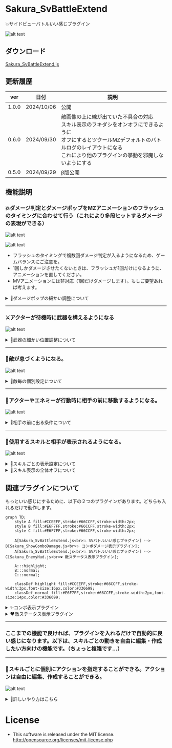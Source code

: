# Sakura_SvBattleExtend
💥サイドビューバトルいい感じプラグイン

![alt text](images/image.png)


## ダウンロード
[Sakura_SvBattleExtend.js](https://raw.githubusercontent.com/Sakurano6130/SakuraPlugins/main/Sakura_SvBattleExtend/Sakura_SvBattleExtend.js)

## 更新履歴
| ver   | 日付       | 説明                                                                                                                                                                                                           |
| ----- | ---------- | -------------------------------------------------------------------------------------------------------------------------------------------------------------------------------------------------------------- |
| 1.0.0 | 2024/10/06 | 公開                                                                                                                                                                                                           |
| 0.6.0 | 2024/09/30 | 敵画像の上に線が出ていた不具合の対応<br>スキル表示のフキダシをオンオフにできるように<br>オフにするとツクールMZデフォルトのバトルログのレイアウトになる<br>これにより他のプラグインの挙動を邪魔しないようにする |
| 0.5.0 | 2024/09/29 | β版公開                                                                                                                                                                                                        |


## 機能説明
### 💥ダメージ判定とダメージポップをMZアニメーションのフラッシュのタイミングに合わせて行う（これにより多段ヒットするダメージの表現ができる）

![alt text](images/image-12.png)

![alt text](images/image-13.png)

- フラッシュのタイミングで複数回ダメージ判定が入るようになるため、ゲームバランスにご注意を。
- 1回しかダメージさせたくないときは、フラッシュが1回だけになるように、アニメーションを直してください。
- MVアニメーションには非対応（1回だけダメージします）。もしご要望あれば考えます。

<details>
  <summary>🌟ダメージポップの細かい調整について</summary>
  ダメージポップの細かい調整は、プラグインパラメータで設定できます。デフォルトで良ければ触る必要はありません。

  ![alt text](images/image-18.png)

</details>

---

### ⚔️アクターが待機時に武器を構えるようになる

  ![alt text](images/image-8.png)

<details>
  <summary>🌟武器の細かい位置調整について</summary>
  武器の細かい位置は、プラグインパラメータで設定できます。デフォルトで良ければ触る必要はありません。

  ![alt text](images/image-15.png) 

  ![alt text](images/image-16.png)
</details>

---
### 👾敵が息づくようになる。

![alt text](<bandicam 2024-10-07 05-56-57-372.gif>)

<details>
  <summary>🌟敵毎の個別設定について</summary>
  敵毎に個別に息づかせたくない場合は、以下の記述をすることで息をしなくなります。

  ![alt text](images/image-21.png)

  メモ欄記載例
  ```
  <息しない>
  ```

</details>

---
### 🦘アクターやエネミーが行動時に相手の前に移動するようになる。

![alt text](images/image-9.png)

<details>
  <summary>🌟相手の前に出る条件について</summary>
  特に何も考えなくてもいい感じにするために、以下の条件になっています。

  | 条件                                                                   | 移動するか |
  | ---------------------------------------------------------------------- | ---------- |
  | スキル使用者のメモ欄に　`<移動しない>`　が書かれているとき             | 移動しない |
  | スキルのメモ欄に　`<移動しない>`　が書かれているとき                   | 移動しない |
  | 通常攻撃<br>かつ攻撃モーションが振り・突き<br>かつ攻撃範囲が単体のとき | 移動する   |
  | 通常攻撃<br>かつ攻撃モーションが振り・突き<br>かつ攻撃範囲が複数のとき | 移動しない |
  | 通常攻撃<br>かつ攻撃モーションが射撃のとき                             | 移動しない |
  | 魔法<br>かつ対象が味方<br>かつ範囲が単体のとき                         | 移動する   |
  | 魔法<br>かつ対象が味方<br>かつ範囲が複数のとき                         | 移動しない |
  | 魔法<br>かつ対象が敵のとき                                             | 移動しない |
  | 上記以外<br>かつ範囲が単体のとき                                       | 移動する   |
  | 上記以外<br>かつ範囲が複数のとき                                       | 移動しない |

  メモ欄記載例
  ```
  <移動しない>
  ```

  フローにするとこんな感じ...めっちゃ複雑...

  ```mermaid
graph TD;
    A[スキル使用者のメモ欄に<br><移動しない>が書かれているか] -->|はい| M[移動しない];
    A -->|いいえ| B[スキルのメモ欄に<br><移動しない>が書かれているか];
    B -->|はい| M;
    B -->|いいえ| C[通常攻撃か？];
    C -->|はい| D[攻撃モーションが<br>振り・突きか？];
    D -->|はい| E[攻撃範囲が<br>単体か？];
    E -->|はい| L[移動する];
    E -->|いいえ| M;
    D -->|いいえ| F[攻撃モーションが<br>射撃か？];
    F -->|はい| M;
    C -->|いいえ| G[魔法か？];
    G -->|魔法| H[対象が味方か？];
    H -->|はい| I[範囲が単体か？];
    I -->|はい| L;
    I -->|いいえ| M;
    H -->|いいえ| M;
    G -->|物理| J[範囲が単体か？];
    J -->|はい| L;
    J -->|いいえ| M;


  ```

</details>

---

### 💬使用するスキルと相手が表示されるようになる。

![alt text](images/image-11.png)

<details>
  <summary>🌟スキルごとの表示設定について</summary>
  例えば、通常攻撃は表示させたくない場合など、スキルごとに個別に非表示にしたい場合は、スキルのメモ欄に `<名前表示しない>` と記述することで非表示にすることができます。

  ![alt text](images/image-19.png)

  メモ欄記載例
  ```
  <名前表示しない>
  ```
</details>

<details>
  <summary>🌟スキル表示の全体オフについて</summary>
  スキル表示は全体的にオンオフ指定ができます。オフにするとRPGツクールMZデフォルトの表示になる（これにより他プラグインをお使いで邪魔されたくない場合に対応できます）

  ![alt text](images/image-4.png)

#### 参考
  この設定をオフにして、別プラグイン `MNKR_SimpleMsgSideViewMZ.js` を使うと、シンプルなスキル名表示だけになり戦闘のテンポがよくなっていい感じなのでご紹介します。

  > MNKR_SimpleMsgSideViewMZ.js
  > 
  > author 神無月サスケさま　munokuraさま 改変 Copyright (c) 2021 Munokura Ver.0.0.4 MIT license

  ![alt text](images/image-5.png)

  [https://github.com/munokura/MNKR-MZ-plugins/blob/master/MNKR_SimpleMsgSideViewMZ.js](https://github.com/munokura/MNKR-MZ-plugins/blob/master/MNKR_SimpleMsgSideViewMZ.js)

  `Sakura_SvBattleExtend` より、`MNKR_SimpleMsgSideViewMZ` を下に配置してください。
</details>


## 関連プラグインについて

もっといい感じにするために、以下の２つのプラグインがあります。どちらも入れるだけで動作します。

```mermaid
graph TD;
    style A fill:#CCEEFF,stroke:#66CCFF,stroke-width:2px;
    style B fill:#E6F7FF,stroke:#66CCFF,stroke-width:2px;
    style C fill:#E6F7FF,stroke:#66CCFF,stroke-width:2px;
    
    A[Sakura_SvBattleExtend.js<br>💥 SVバトルいい感じプラグイン] --> B[Sakura_ShowComboDamage.js<br>✨ コンボダメージ表示プラグイン];
    A[Sakura_SvBattleExtend.js<br>💥 SVバトルいい感じプラグイン] --> C[Sakura_EnemyHud.js<br>❤️ 敵ステータス表示プラグイン];
    
    A:::highlight;
    B:::normal;
    C:::normal;
    
    classDef highlight fill:#CCEEFF,stroke:#66CCFF,stroke-width:3px,font-size:16px,color:#336699;
    classDef normal fill:#E6F7FF,stroke:#66CCFF,stroke-width:2px,font-size:14px,color:#336699;

```

<details>
  <summary>✨コンボ表示プラグイン</summary>
  合計ヒット数、ダメージを表示できます。このプラグイン単独でも動作します。

  [Sakura_ShowComboDamage](../Sakura_ShowComboDamage/Sakura_ShowComboDamage.md)

  ![alt text](images/image-22.png)

</details>

<details>
  <summary>❤️敵ステータス表示プラグイン</summary>
  敵の名前、HPゲージ、タイムゲージを表示できます。このプラグイン単独でも動作します。

  [Sakura_EnemyHud](../Sakura_EnemyHud/Sakura_EnemyHud.md)

  ![alt text](images/image-23.png)

</details>

---

### ここまでの機能で良ければ、プラグインを入れるだけで自動的に良い感じになります。以下は、スキルごとの動きを自由に編集・作成したい方向けの機能です。（ちょっと複雑です...）

---
### 📝スキルごとに個別にアクションを指定することができる。アクションは自由に編集、作成することができる。

![alt text](images/image-14.png)

<details>
  <summary>🌟詳しいやり方はこちら</summary>

  ### 前提

  - 1つの行動は以下の流れになっています。自由に行動を定義できるのは、下記の `B` の部分です！（ここ大事です！）
  - なので、`C` のスキルのアニメーション表示以降のことはやらなくていいということです。
  - 逆に言うと、全部 `B` でやりたければ、スキルのメモ欄に`<名前表示しない>`を設定し、スキルのアニメーションを`なし`にすれば、`A` と `C` `D` では何も行われなくなります。

  ```mermaid
  graph TD;
      S((行動開始)) --> A[A.スキル名を表示する];
      A --> B[B.定義したアクションを実行する];
      B --> C[C.相手に、使用中のスキルに設定されたアニメーションを表示する];
      C --> D[D.アニメーションのフラッシュのタイミングでダメージを与える];
      D --> E[E.元の位置に戻る];
      E --> F((行動終了));

      style S fill:#CCFFCC,stroke:#33CC33,stroke-width:2px;
      style F fill:#CCFFCC,stroke:#33CC33,stroke-width:2px;
      style B fill:#FFFF99,stroke:#FFCC00,stroke-width:3px;
  ```


  ### 準備
  - まず、以下のサンプルプロジェクトをダウンロードして展開してください。

    [SVバトルいい感じアクションサンプルプロジェクト](Sakura_SvBattleExtend_SampleProject.zip)

    右クリックでダウンロードまたは、リンク先の`view raw`を押せばダウンロードできるはず...

    ![alt text](image.png)

  - ご自身のプロジェクトをRPGツクールMZで開いた状態で、サンプルプロジェクトを多重起動してください。
  - `いい感じアクションテンプレ`という名前のマップをコピーして、ご自身のプロジェクトにコピーしてください。

    ![alt text](images/image-24.png)

  - `/img/characters` の中にある矢の画像 `$Arrow01.png` をご自身のプロジェクトの `/img/characters` の中にコピーしてください。
  - 注）この画像は、ツクールMZに最初から入っている弓矢の画像から、矢の部分を取り出したものです。なのでRPGツクールMZ正規ユーザーしか使えません。詳細はRPGツクールMZ規約を参照ください。

    ![alt text](images/image-33.png)

  ### サンプルプロジェクトの役目はこれで終わりです。

---

  - プラグインパラメータを開き、ご自身のプロジェクトにコピーされた `いい感じアクションテンプレ` のマップIDを選択してください。(コピーしたら自動的にマップIDが採番されると思うので、そのIDを指定してください。)

    ![alt text](images/image-27.png)    

    ![alt text](images/image-36.png)

  ### アクション適用
  - `いい感じアクションテンプレ` のイベント名に合わせて、スキルのメモ欄に `<アクション:イベント名>` と記述します。これで、スキルとアクションが紐づきます。
  - 注）`<` `>` `:` これらは半角じゃないとだめです。

  ![alt text](images/image-28.png)

  ![alt text](images/image-29.png)

  メモ欄記述例

  ```
  <アクション:ハイジャンプ>
  ```

  ```
  <アクション:回転ジャンプ>
  ```

  ```
  <アクション:大魔法>
  ```

  ```
  <アクション:テレポート>
  ```

  ```
  <アクション:バク転>
  ```

  ```
  <アクション:瞬足剣>
  ```

  ```
  <アクション:弓矢>
  ```

  ```
  <アクション:クロスボウ>
  ```

  ### アクション編集
  - `いい感じアクションテンプレ` のイベントの中身を編集することで、自由にアクションを編集することができます。
  - 読み取られるのは、 `Sakura_SvBattleExtendのプラグインコマンド` と `ピクチャの処理（赤枠部分）` だけです。
  - それ以外のイベントコマンドは、無視されます。（ここも大事です！）

    ![alt text](images/image-30.png)

    ![alt text](images/image-31.png)

  - 事前に用意されたイベントだけでなく、新しくイベントを作って、その`イベント名`とスキルのメモ欄に `<アクション:イベント名>` をそろえれば、いくつでもアクションを作ることができます。

  ### イベントの画像について
  - イベントに画像をつけておくと、ﾌﾟﾗｸﾞｲﾝｺﾏﾝﾄﾞ`投げる`のときに、その画像が表示されます。
  
    ![alt text](images/image-34.png)

  ### イベントのページについて
  - イベントを複数ページにしておくと、その条件にあったページの内容が実行されます。
  - スイッチが変わったら画像やアクションが変わるなどの演出ができます。

    ![alt text](images/image-35.png)


  ### 他ｱｸｼｮﾝ呼び出しをするときは、無限ループにご注意を！
  - ｱｸｼｮﾝから他のｱｸｼｮﾝを名前を指定して呼び出すことができます。これにより、共通アクションのような使い方ができます。
  - ただし、呼び出し先から再び呼び出し元を呼び出すと無限ループとなりエラーになりますのでご注意ください。

</details>






# License
- This software is released under the MIT license. http://opensource.org/licenses/mit-license.php

